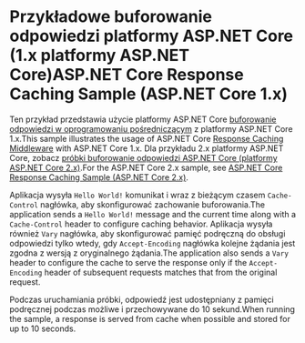 # <a name="aspnet-core-response-caching-sample-aspnet-core-1x"></a><span data-ttu-id="0ee1c-101">Przykładowe buforowanie odpowiedzi platformy ASP.NET Core (1.x platformy ASP.NET Core)</span><span class="sxs-lookup"><span data-stu-id="0ee1c-101">ASP.NET Core Response Caching Sample (ASP.NET Core 1.x)</span></span>

<span data-ttu-id="0ee1c-102">Ten przykład przedstawia użycie platformy ASP.NET Core [buforowanie odpowiedzi w oprogramowaniu pośredniczącym](xref:performance/caching/middleware) z platformy ASP.NET Core 1.x.</span><span class="sxs-lookup"><span data-stu-id="0ee1c-102">This sample illustrates the usage of ASP.NET Core [Response Caching Middleware](xref:performance/caching/middleware) with ASP.NET Core 1.x.</span></span> <span data-ttu-id="0ee1c-103">Dla przykładu 2.x platformy ASP.NET Core, zobacz [próbki buforowanie odpowiedzi ASP.NET Core (platformy ASP.NET Core 2.x)](https://github.com/aspnet/Docs/tree/master/aspnetcore/performance/caching/middleware/samples/2.x).</span><span class="sxs-lookup"><span data-stu-id="0ee1c-103">For the ASP.NET Core 2.x sample, see [ASP.NET Core Response Caching Sample (ASP.NET Core 2.x)](https://github.com/aspnet/Docs/tree/master/aspnetcore/performance/caching/middleware/samples/2.x).</span></span>

<span data-ttu-id="0ee1c-104">Aplikacja wysyła `Hello World!` komunikat i wraz z bieżącym czasem `Cache-Control` nagłówka, aby skonfigurować zachowanie buforowania.</span><span class="sxs-lookup"><span data-stu-id="0ee1c-104">The application sends a `Hello World!` message and the current time along with a `Cache-Control` header to configure caching behavior.</span></span> <span data-ttu-id="0ee1c-105">Aplikacja wysyła również `Vary` nagłówka, aby skonfigurować pamięć podręczną do obsługi odpowiedzi tylko wtedy, gdy `Accept-Encoding` nagłówka kolejne żądania jest zgodna z wersją z oryginalnego żądania.</span><span class="sxs-lookup"><span data-stu-id="0ee1c-105">The application also sends a `Vary` header to configure the cache to serve the response only if the `Accept-Encoding` header of subsequent requests matches that from the original request.</span></span>

<span data-ttu-id="0ee1c-106">Podczas uruchamiania próbki, odpowiedź jest udostępniany z pamięci podręcznej podczas możliwe i przechowywane do 10 sekund.</span><span class="sxs-lookup"><span data-stu-id="0ee1c-106">When running the sample, a response is served from cache when possible and stored for up to 10 seconds.</span></span>
